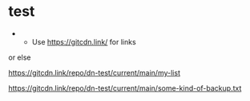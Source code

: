 # test
* * Use https://gitcdn.link/ for links

or else

https://gitcdn.link/repo/dn-test/current/main/my-list

https://gitcdn.link/repo/dn-test/current/main/some-kind-of-backup.txt
